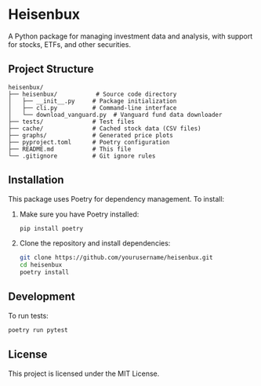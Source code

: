 # Heisenbux

A Python package for managing investment data and analysis, with support for stocks, ETFs, and other securities.

## Project Structure

```
heisenbux/
├── heisenbux/           # Source code directory
│   ├── __init__.py     # Package initialization
│   ├── cli.py          # Command-line interface
│   └── download_vanguard.py  # Vanguard fund data downloader
├── tests/              # Test files
├── cache/              # Cached stock data (CSV files)
├── graphs/             # Generated price plots
├── pyproject.toml      # Poetry configuration
├── README.md           # This file
└── .gitignore          # Git ignore rules
```

## Installation

This package uses Poetry for dependency management. To install:

1. Make sure you have Poetry installed:
   ```bash
   pip install poetry
   ```

2. Clone the repository and install dependencies:
   ```bash
   git clone https://github.com/yourusername/heisenbux.git
   cd heisenbux
   poetry install
   ```

## Development

To run tests:
```bash
poetry run pytest
```

## License

This project is licensed under the MIT License.
